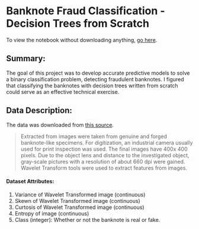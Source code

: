 # Banknote Fraud Classification - Decision Trees from Scratch

To view the notebook without downloading anything, [go here](https://nbviewer.jupyter.org/github/Unique-Divine/Banknote-Fraud-Detection/blob/master/Banknote%20Fraud%20-%20Decision%20Tree.ipynb).

## Summary: ##
The goal of this project was to develop accurate predictive models to solve a binary classification problem, detecting  fraudulent banknotes. I figured that classifying the banknotes with decision trees written from scratch could serve as an effective technical exercise.
 
## Data Description:
The data was downloaded from [this source](https://archive.ics.uci.edu/ml/datasets/banknote+authentication#).
> Extracted from images were taken from genuine and forged banknote-like specimens. For digitization, an industrial camera usually used for print inspection was used. The final images have 400x 400 pixels. Due to the object lens and distance to the investigated object, gray-scale pictures with a resolution of about 660 dpi were gained. Wavelet Transform tools were used to extract features from images.

#### Dataset Attributes:
1. Variance of Wavelet Transformed image (continuous)
2. Skewn of Wavelet Transformed image (continuous)
3. Curtosis of Wavelet Transformed image (continuous)
4. Entropy of image (continuous)
5. Class (integer): Whether or not the banknote is real or fake. 